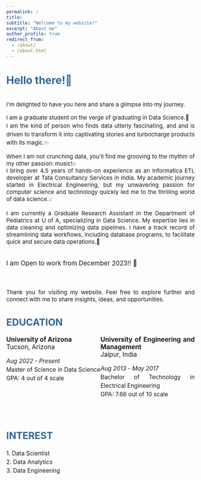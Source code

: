 ```yaml
---
permalink: /
title: 
subtitle: "Welcome to my website!"
excerpt: "About me"
author_profile: true
redirect_from: 
  - /about/
  - /about.html
---
```

<style>
   /* Style for the title */
    h1 {
        color:  #336699; /* Change the title text color to blue */
    }
</style>

<!-- Title of the page in blue -->
<h1>Hello there!🎉</h1>

<head>
<link href="https://fonts.googleapis.com/css2?family=Roboto&display=swap" rel="stylesheet">

<div style="text-align: justify; font-size: 15px;">
  <p style="line-height: 1.5;">

<br>I'm delighted to have you here and share a glimpse into my journey.
</p>
<p style="line-height: 1.5;">
I am a graduate student on the verge of graduating in Data Science.🚀  <br>
I am the kind of person who finds data utterly fascinating, and and is driven to transform it into captivating stories and turbocharge products with its magic.✨  <br>

When I am not crunching data, you'll find me grooving to the rhythm of my other passion: music!🎶 <br>
I bring over 4.5 years of hands-on experience as an Informatica ETL developer at Tata Consultancy Services in India. My academic journey started in Electrical Engineering, but my unwavering passion for computer science and technology quickly led me to the thrilling world of data science.💡
<br><br>
I am currently a Graduate Research Assistant in the Department of Pediatrics at U of A, specializing in Data Science. My expertise lies in data cleaning and optimizing data pipelines. I have a track record of streamlining data workflows, including database programs, to facilitate quick and secure data operations.💫
<br>
<br>
<p style="line-height: 1.5; font-size: 17px;">
I am Open to work from December 2023!! 📆
</p>
<br>
<br>
Thank you for visiting my website. Feel free to explore further and connect with me to share insights, ideas, and opportunities.
  </p>
</div>

   <!-- <div style="text-align: justify; font-size: 17px;">     
    <h2 style="color: #336699;"><strong><br>EDUCATION</strong></h2>
    <p style="line-height: 1.5; font-size: 15.5px;">
     <strong><i class="fa fa-university"></i> University of Arizona, Tucson, Arizona</strong><br>
     <i>Aug 2022 - Present</i> <br>
     Master of Science in Data Science <br>
     GPA: 4 out of 4 scale <br>
    <br>
    <strong><i class="fa fa-university"></i> University of Engineering and Management, Jaipur, India</strong><br>
     <i>Aug 2013 - May 2017</i> <br>
     Bachelor of Technology in Electrical Engineering <br>
     GPA: 7.66 out of 10 scale <br>
    </p>  
   </div>  -->
   <div style="text-align: justify; font-size: 17px;">
  <h2 style="color: #336699;"><strong>EDUCATION</strong></h2>
  <p style="line-height: 1.5; font-size: 15.5px;">
    <div style="display: flex;">
      <div style="flex: 1;">
        <strong><i class="fa fa-university"></i> University of Arizona</strong><br>
         Tucson, Arizona <br>        
        <p style="line-height: 1.5; font-size: 15.5px;">
        <i>Aug 2022 - Present</i> <br>
        Master of Science in Data Science <br>
        GPA: 4 out of 4 scale <br></p>
      </div>
      <div style="flex: 1;">
        <strong><i class="fa fa-university"></i> University of Engineering and Management</strong><br>
         Jaipur, India <br>
         <p style="line-height: 1.5; font-size: 15.5px;">
        <i>Aug 2013 - May 2017</i> <br>
        Bachelor of Technology in Electrical Engineering <br>
        GPA: 7.66 out of 10 scale <br></p>
      </div>
    </div>
  </p>
</div>
  <div style="text-align: justify; font-size: 17px;">     
    <h2 style="color: #336699;"><strong><br>INTEREST</strong></h2> 
    <p style="line-height: 1.5; font-size: 15.5px;">
     1. Data Scientist <br>
     2. Data Analytics <br>
     3. Data Engineering
    <br>
    <br>
    </p>
   </div> 
</head>
